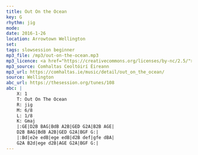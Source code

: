```yaml
---
title: Out On the Ocean
key: G          
rhythm: jig
mode:
date: 2016-1-26
location: Arrowtown Wellington
set:
tags: slowsession beginner
mp3_file: /mp3/out-on-the-ocean.mp3
mp3_licence: <a href="https://creativecommons.org/licenses/by-nc/2.5/">CC-BY-NC-2.5</a>
mp3_source: Comhaltas Ceoltóirí Éireann
mp3_url: https://comhaltas.ie/music/detail/out_on_the_ocean/ 
source: Wellington
abc_url: https://thesession.org/tunes/108
abc: |
    X: 1
    T: Out On The Ocean
    R: jig
    M: 6/8
    L: 1/8
    K: Gmaj
    |:GE|D2B BAG|BdB A2B|GED G2A|B2B AGE|
    D2B BAG|BdB A2B|GED G2A|BGF G:|
    |:Bd|e2e edB|ege edB|d2B def|gfe dBA|
    G2A B2d|ege d2B|AGE G2A|BGF G:|
---
```

